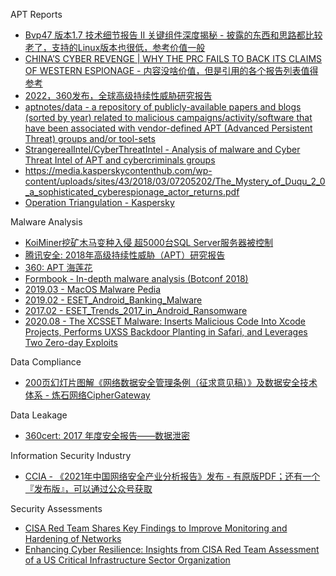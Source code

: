 APT Reports

* [Bvp47 版本1.7 技术细节报告 II 关键组件深度揭秘 - 披露的东西和思路都比较老了，支持的Linux版本也很低，参考价值一般](https://www.pangulab.cn/files/The_Bvp47_a_top-tier_backdoor_of_us_nsa_equation_group_ii.zh-cn.pdf)
* [CHINA’S CYBER REVENGE | WHY THE PRC FAILS TO BACK ITS CLAIMS OF WESTERN ESPIONAGE - 内容没啥价值，但是引用的各个报告列表值得参考](https://assets.sentinelone.com/sentinellabs22/s1_-sentinellabs_chi)
* [2022，360发布，全球高级持续性威胁研究报告](https://cdn.isc.360.com/iscvideo-bucket/360_APT_Annual_Research_Report_2022.pdf)
* [aptnotes/data - a repository of publicly-available papers and blogs (sorted by year) related to malicious campaigns/activity/software that have been associated with vendor-defined APT (Advanced Persistent Threat) groups and/or tool-sets](https://github.com/aptnotes/data)
* [StrangerealIntel/CyberThreatIntel - Analysis of malware and Cyber Threat Intel of APT and cybercriminals groups](https://github.com/StrangerealIntel/CyberThreatIntel)
* https://media.kasperskycontenthub.com/wp-content/uploads/sites/43/2018/03/07205202/The_Mystery_of_Duqu_2_0_a_sophisticated_cyberespionage_actor_returns.pdf
* [Operation Triangulation - Kaspersky](https://securelist.com/trng-2023/)

Malware Analysis

* [KoiMiner挖矿木马变种入侵 超5000台SQL Server服务器被控制](https://s.tencent.com/research/report/567.html)
* [腾讯安全: 2018年高级持续性威胁（APT）研究报告](https://www.freebuf.com/articles/network/193420.html)
* [360: APT 海莲花](https://ti.qianxin.com/uploads/2019/05/08/e159233f9b2b714ba1e76e3e1b84deba.pdf)
* [Formbook - In-depth malware analysis (Botconf 2018)](https://www.slideshare.net/RmiJullian/formbook-indepth-malware-analysis-botconf-2018/)
* [2019.03 - MacOS Malware Pedia](https://research.checkpoint.com/macos-malware-pedia/)
* [2019.02 - ESET_Android_Banking_Malware](https://www.welivesecurity.com/wp-content/uploads/2019/02/ESET_Android_Banking_Malware.pdf)
* [2017.02 - ESET_Trends_2017_in_Android_Ransomware](https://www.welivesecurity.com/wp-content/uploads/2017/02/ESET_Trends_2017_in_Android_Ransomware.pdf)
* [2020.08 - The XCSSET Malware: Inserts Malicious Code Into Xcode Projects, Performs UXSS Backdoor Planting in Safari, and Leverages Two Zero-day Exploits](https://documents.trendmicro.com/assets/pdf/XCSSET_Technical_Brief.pdf)

Data Compliance

* [200页幻灯片图解《网络数据安全管理条例（征求意见稿）》及数据安全技术体系 - 炼石网络CipherGateway](https://mp.weixin.qq.com/s/luadMHd1hjcbtI1_hH0cIA)

Data Leakage

* [360cert: 2017 年度安全报告——数据泄密](https://cert.360.cn/static/files/2017%E5%B9%B4%E5%BA%A6%E5%AE%89%E5%85%A8%E6%8A%A5%E5%91%8A--%E6%95%B0%E6%8D%AE%E6%B3%84%E5%AF%86.pdf)

Information Security Industry

* [CCIA - 《2021年中国网络安全产业分析报告》发布 - 有原版PDF；还有一个『发布版』，可以通过公众号获取](https://mp.weixin.qq.com/s/Mo3fffsX7am7EwSPSZW0xA)

Security Assessments

* [CISA Red Team Shares Key Findings to Improve Monitoring and Hardening of Networks](https://www.cisa.gov/sites/default/files/2023-03/aa23-059a-cisa_red_team_shares_key_findings_to_improve_monitoring_and_hardening_of_networks_1.pdf)
* [Enhancing Cyber Resilience: Insights from CISA Red Team Assessment of a US Critical Infrastructure Sector Organization](https://www.cisa.gov/news-events/cybersecurity-advisories/aa24-326a)
